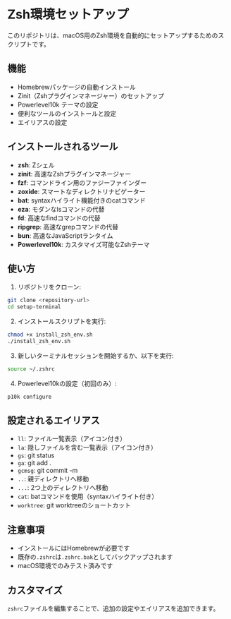 # Zsh環境セットアップ

このリポジトリは、macOS用のZsh環境を自動的にセットアップするためのスクリプトです。

## 機能

- Homebrewパッケージの自動インストール
- Zinit（Zshプラグインマネージャー）のセットアップ
- Powerlevel10k テーマの設定
- 便利なツールのインストールと設定
- エイリアスの設定

## インストールされるツール

- **zsh**: Zシェル
- **zinit**: 高速なZshプラグインマネージャー
- **fzf**: コマンドライン用のファジーファインダー
- **zoxide**: スマートなディレクトリナビゲーター
- **bat**: syntaxハイライト機能付きのcatコマンド
- **eza**: モダンなlsコマンドの代替
- **fd**: 高速なfindコマンドの代替
- **ripgrep**: 高速なgrepコマンドの代替
- **bun**: 高速なJavaScriptランタイム
- **Powerlevel10k**: カスタマイズ可能なZshテーマ

## 使い方

1. リポジトリをクローン:
```bash
git clone <repository-url>
cd setup-terminal
```

2. インストールスクリプトを実行:
```bash
chmod +x install_zsh_env.sh
./install_zsh_env.sh
```

3. 新しいターミナルセッションを開始するか、以下を実行:
```bash
source ~/.zshrc
```

4. Powerlevel10kの設定（初回のみ）:
```bash
p10k configure
```

## 設定されるエイリアス

- `ll`: ファイル一覧表示（アイコン付き）
- `la`: 隠しファイルを含む一覧表示（アイコン付き）
- `gs`: git status
- `ga`: git add .
- `gcmsg`: git commit -m
- `..`: 親ディレクトリへ移動
- `...`: 2つ上のディレクトリへ移動
- `cat`: batコマンドを使用（syntaxハイライト付き）
- `worktree`: git worktreeのショートカット

## 注意事項

- インストールにはHomebrewが必要です
- 既存の`.zshrc`は`.zshrc.bak`としてバックアップされます
- macOS環境でのみテスト済みです

## カスタマイズ

`zshrc`ファイルを編集することで、追加の設定やエイリアスを追加できます。